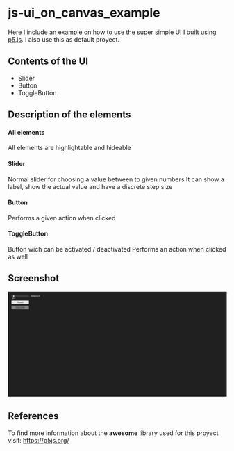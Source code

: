 # js-ui_on_canvas_example
Here I include an example on how to use the super simple UI I built using <a href="https://p5js.org/">p5.js</a>. I also use this as default proyect.
## Contents of the UI
  - Slider
  - Button
  - ToggleButton
## Description of the elements
#### All elements
All elements are highlightable and hideable
#### Slider
Normal slider for choosing a value between to given numbers
It can show a label, show the actual value and have a discrete step size
#### Button
Performs a given action when clicked
#### ToggleButton
Button wich can be activated / deactivated
Performs an action when clicked as well
## Screenshot
<img src="imgs/screenshot01.png"></img>
## References
To find more information about the <b>awesome</b> library used for this proyect visit:
<a href="https://p5js.org/"> https://p5js.org/ </a>
